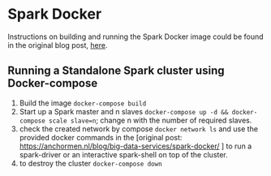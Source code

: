 [here]:<https://www.anchormen.nl/spark-docker>
[original post]: <https://www.anchormen.nl/spark-docker>
# Spark Docker
Instructions on building and running the Spark Docker image could be found in the original blog post, [here].

## Running a Standalone Spark cluster using Docker-compose
1. Build the image ```docker-compose build```
2. Start up a Spark master and n slaves ```docker-compose up -d && docker-compose scale slave=n```; change n with the number of required slaves.
3. check the created network by compose ```docker network ls``` and use the provided docker commands in the [original post: https://anchormen.nl/blog/big-data-services/spark-docker/ ] to run a spark-driver or an interactive spark-shell on top of the cluster.
4. to destroy the cluster ```docker-compose down```
